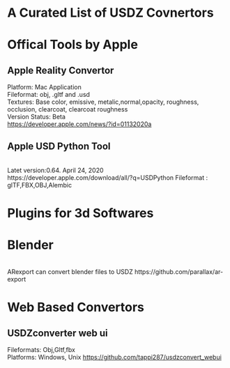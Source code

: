 # A Curated List of USDZ Covnertors

# Offical Tools by Apple
## Apple Reality Convertor 
Platform: Mac Application
<br> 
Fileformat: obj, .gltf and .usd
<br> 
Textures: Base color, emissive, metalic,normal,opacity, roughness, occlusion, clearcoat, clearcoat roughness
<br> 
Version Status: Beta
<br> 
https://developer.apple.com/news/?id=01132020a
## Apple USD Python Tool
<br>
Latet version:0.64. April 24, 2020
<br>
https://developer.apple.com/download/all/?q=USDPython
Fileformat : glTF,FBX,OBJ,Alembic


# Plugins for 3d Softwares
# Blender
<br>
ARexport can convert blender files to USDZ
https://github.com/parallax/ar-export

# Web Based Convertors

## USDZconverter web ui
Fileformats: Obj,Gltf,fbx
<br>
Platforms: Windows, Unix
https://github.com/tappi287/usdzconvert_webui




